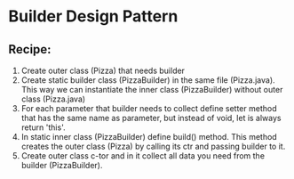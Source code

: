 # Builder Design Pattern

## Recipe:

1. Create outer class (Pizza) that needs builder
2. Create static builder class (PizzaBuilder) in the same file (Pizza.java). This way we can instantiate the inner class (PizzaBuilder) without outer class (Pizza.java)
3. For each parameter that builder needs to collect define setter method that has the same name as parameter, but instead of void, let is always return 'this'.
4. In static inner class (PizzaBuilder) define build() method. This method creates the outer class (Pizza) by calling its ctr and passing builder to it.
5. Create outer class c-tor and in it collect all data you need from the builder (PizzaBuilder).

